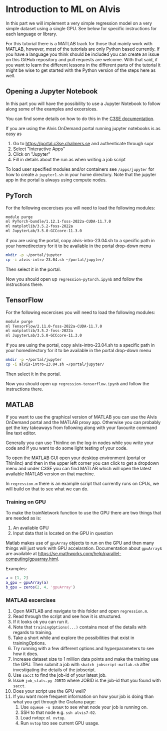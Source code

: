# Introduction to ML on Alvis
In this part we will implement a very simple regression model on a very simple
dataset using a single GPU. See below for specific instructions
for each language or library.

For this tutorial there is a MATLAB track for those that mainly work with
MATLAB, however, most of the tutorials are only Python based currently. If you
have a language you think should be included you can create an issue on this
GitHub repository and pull requests are welcome. With that said, if you want to
learn the different lessons in the different parts of the tutorial it might be
wise to get started with the Python version of the steps here as well.

## Opening a Jupyter Notebook
In this part you will have the possibility to use a Jupyter Notebook to follow
along some of the examples and excersices.

You can find some details on how to do this in the [C3SE
documentation](https://www.c3se.chalmers.se/documentation/software/frequently_used/jupyter/).

If you are using the Alvis OnDemand portal running jupyter notebooks is as easy as
1. Go to https://portal.c3se.chalmers.se and authenticate through supr
2. Select "Interactive Apps"
3. Click on "Jupyter"
4. Fill in details about the run as when writing a job script

To load user specified modules and/or containers see `/apps/jupyter` for how to
create a `jupyter1.sh` in your home directory. Note that the jupyter app in the
portal is always using compute nodes.

## PyTorch
For the following excercises you will need to load the following modules:
```bash
module purge
ml PyTorch-bundle/1.12.1-foss-2022a-CUDA-11.7.0
ml matplotlib/3.5.2-foss-2022a
ml JupyterLab/3.5.0-GCCcore-11.3.0
```
if you are using the portal, copy alvis-intro-23.04.sh to a
specific path in your homedirectory for it to be available in the portal
drop-down menu
```bash
mkdir -p ~/portal/jupyter
cp -i alvis-intro-23.04.sh ~/portal/jupyter/
```
Then select it in the portal.


Now you should open up `regression-pytorch.ipynb` and follow the instructions there.

## TensorFlow
For the following excercises you will need to load the following modules:
```bash
module purge
ml TensorFlow/2.11.0-foss-2022a-CUDA-11.7.0
ml matplotlib/3.5.2-foss-2022a
ml JupyterLab/3.5.0-GCCcore-11.3.0
```
if you are using the portal, copy alvis-intro-23.04.sh to a
specific path in your homedirectory for it to be available in the portal
drop-down menu
```bash
mkdir -p ~/portal/jupyter
cp -i alvis-intro-23.04.sh ~/portal/jupyter/
```
Then select it in the portal.

Now you should open up `regression-tensorflow.ipynb` and follow the instructions there.

## MATLAB
If you want to use the graphical version of MATLAB you can use the Alvis
OnDemand portal and the MATLAB proxy app. Otherwise you can probably get the
key takeaways from following along with your favourite command line text
editor.

Generally you can use Thinlinc on the log-in nodes while you write your code
and if you want to do some light testing of your code.

To open the MATLAB GUI open your desktop environment (portal or Thinlinc) and
then in the upper left corner you can click to get a dropdown menu and under
C3SE you can find MATLAB which will open the latest available MATLAB version on
that machine.

In `regression.m` there is an example script that currently runs on CPUs, we
will build on that to see what we can do.

### Training on GPU
To make the trainNetwork function to use the GPU there are two things that are
needed as is:
1. An available GPU
2. Input data that is located on the GPU in question

Matlab makes use of `gpuArray` objects to run on the GPU and then many things
will just work with GPU accelaration. Documentation about `gpuArray`s are
available at <https://se.mathworks.com/help/parallel-computing/gpuarray.html>.

Examples:
```matlab
a = [1, 2]
a_gpu = gpuArray(a)
b_gpu = zeros(2, 4, 'gpuArray')
```

### MATLAB excercises
1.  Open MATLAB and navigate to this folder and open `regression.m`.
2.  Read through the script and see how it is structured.
3.  If it looks ok you can run it.
4.  Note that `trainingOptions(...)` contains most of the details with regards
    to training.
5.  Take a short while and explore the possibilities that exist in
    trainingOptions.
6.  Try running with a few different options and hyperparameters to see how it
    does.
7.  Increase dataset size to 1 million data points and make the training use
    the GPU. Then submit a job with `sbatch jobscript-matlab.sh` after
    investigating the details of the jobscript.
7.  Use `sacct` to find the job-id of your latest job.
8.  Issue `job_stats.py JOBID` where JOBID is the job-id that you found with
    `sacct`.
9.  Does your script use the GPU well?
10. If you want more frequent information on how your job is doing than what
    you get through the Grafana page:
    1. Use `squeue -u $USER` to see what node your job is running on.
    2. SSH to that node e.g. `ssh alvis7-02`.
    3. Load nvtop: `ml nvtop`.
    4. Run `nvtop` too see current GPU usage.
